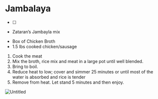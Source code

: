 # Jambalaya

- [ ]  
- Zataran’s Jambayla mix
* Box of Chicken Broth
* 1.5 lbs cooked chicken/sausage

1. Cook the meat
2. Mix the broth, rice mix and meat in a large pot until well blended. 
3. Bring to boil. 
4. Reduce heat to low; cover and simmer 25 minutes or until most of the water is absorbed and rice is tender
5. Remove from heat. Let stand 5 minutes and then enjoy.

![Untitled](Untitled%201.png)